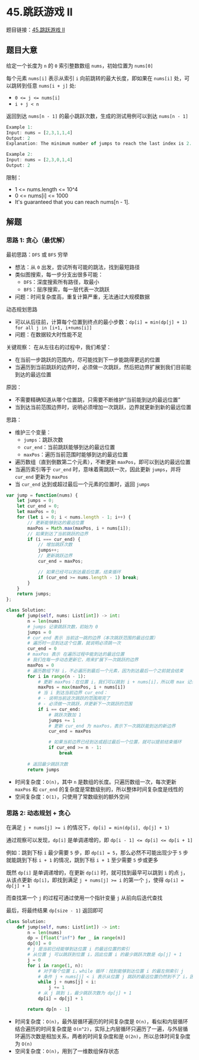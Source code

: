 # 45.跳跃游戏 II

题目链接：[45.跳跃游戏 II](https://leetcode.cn/problems/jump-game-ii/)

## 题目大意

给定一个长度为 `n` 的 `0` 索引整数数组 `nums`，初始位置为 `nums[0]`

每个元素 `nums[i]` 表示从索引 `i` 向前跳转的最大长度，即如果在 `nums[i]` 处，可以跳转到任意 `nums[i + j]` 处:
- `0 <= j <= nums[i]`
- `i + j < n`
  
返回到达 `nums[n - 1]` 的最小跳跃次数，生成的测试用例可以到达 `nums[n - 1]`

```js
Example 1:
Input: nums = [2,3,1,1,4]
Output: 2
Explanation: The minimum number of jumps to reach the last index is 2. Jump 1 step from index 0 to 1, then 3 steps to the last index.

Example 2:
Input: nums = [2,3,0,1,4]
Output: 2
```

限制：
- 1 <= nums.length <= 10^4
- 0 <= nums[i] <= 1000
- It's guaranteed that you can reach nums[n - 1].

## 解题

### 思路 1: 贪心（最优解）

最初思路：`DFS` 或 `BFS` 穷举
- 想法：从 `0` 出发，尝试所有可能的跳法，找到最短路径
- 类似图搜索，每一步分支出很多可能：
  - `DFS`：深度搜索所有路径，取最小
  - `BFS`：层序搜索，每一层代表一次跳跃
- 问题：时间复杂度高，重复计算严重，无法通过大规模数据

动态规划思路
- 可以从后往前，计算每个位置到终点的最小步数：`dp[i] = min(dp[j] + 1) for all j in [i+1, i+nums[i]]`
- 问题：在数据较大时性能不足

关键观察： 在从左往右的过程中，我们希望：
- 在当前一步跳跃的范围内，尽可能找到下一步能跳得更远的位置
- 当遍历到当前跳跃的边界时，必须做一次跳跃，然后把边界扩展到我们目前能到达的最远位置

原因：
- 不需要精确知道从哪个位置跳，只需要不断维护“当前能到达的最远位置”
- 当到达当前范围边界时，说明必须增加一次跳跃，边界就更新到新的最远位置

思路：
- 维护三个变量：
  - `jumps`：跳跃次数
  - `cur_end`：当前跳跃能够到达的最远位置
  - `maxPos`：遍历当前范围时能够到达的最远位置
- 遍历数组（直到倒数第二个元素），不断更新 `maxPos`，即可以到达的最远位置
- 当遍历索引等于 `cur_end` 时，意味着需跳跃一次，因此更新 `jumps`，并将 `cur_end` 更新为 `maxPos`
- 当 `cur_end` 达到或超过最后一个元素的位置时，返回 `jumps`

```js
var jump = function(nums) {
    let jumps = 0;
    let cur_end = 0;
    let maxPos = 0;
    for (let i = 0; i < nums.length - 1; i++) {
        // 更新能够到达的最远位置
        maxPos = Math.max(maxPos, i + nums[i]);
        // 如果到达了当前跳跃的边界
        if (i === cur_end) {
            // 增加跳跃次数
            jumps++; 
            // 更新跳跃边界            
            cur_end = maxPos;  

            // 如果已经可以到达最后位置，结束循环
            if (cur_end >= nums.length - 1) break;
        }
    }
    return jumps;
};
```
```python
class Solution:
    def jump(self, nums: List[int]) -> int:
        n = len(nums)
        # jumps 记录跳跃次数，初始为 0
        jumps = 0
        # cur_end 表示 当前这一跳的边界（本次跳跃范围的最远位置）
        # 遍历时一旦到达这个位置，就说明必须跳一次
        cur_end = 0
        # maxPos 表示 在遍历过程中能到达的最远位置
        # 我们在每一步动态更新它，用来扩展下一次跳跃的边界
        maxPos = 0
        # 遍历数组下标 i，不必遍历到最后一个元素，因为到达最后一个之前就会结束
        for i in range(n - 1):
            # 更新 maxPos：在位置 i，我们可以跳到 i + nums[i]，所以用 max 记录目前最远能到的位置
            maxPos = max(maxPos, i + nums[i])
            # 当 i 到达当前边界 cur_end：
            # - 说明当前这次跳跃的范围用完了
            # - 必须做一次跳跃，并更新下一次跳跃的范围
            if i == cur_end:
                # 跳跃次数加 1
                jumps += 1
                # 更新 cur_end 为 maxPos，表示下一次跳跃能到达的新边界
                cur_end = maxPos

                # 如果当前边界已经到达或超过最后一个位置，就可以提前结束循环
                if cur_end >= n - 1:
                    break
        
        # 返回最少跳跃次数
        return jumps
```

- 时间复杂度：`O(n)`，其中 `n` 是数组的长度。只遍历数组一次，每次更新 `maxPos` 和 `cur_end` 的复杂度是常数级别的，所以整体时间复杂度是线性的
- 空间复杂度：`O(1)`，只使用了常数级别的额外空间

### 思路 2: 动态规划 + 贪心

在满足 `j + nums[j] >= i` 的情况下，`dp[i] = min(dp[i], dp[j] + 1)`

通过观察可以发现，`dp[i]` 是单调递增的，即 `dp[i - 1] <= dp[i] <= dp[i + 1]`

例如：跳到下标 `i` 最少需要 `5` 步，即 `dp[i] = 5`，那么必然不可能出现少于 `5` 步就能跳到下标 `i + 1` 的情况，跳到下标 `i + 1` 至少需要 `5` 步或更多

既然 `dp[i]` 是单调递增的，在更新 `dp[i]` 时，就可找到最早可以跳到 `i` 的点 `j`，从该点更新 `dp[i]`，即找到满足 `j + nums[j] >= i` 的第一个 `j`，使得 `dp[i] = dp[j] + 1`

而查找第一个 `j` 的过程可通过使用一个指针变量 `j` 从前向后迭代查找

最后，将最终结果 `dp[size - 1]` 返回即可

```python
class Solution:
    def jump(self, nums: List[int]) -> int:
        n = len(nums)
        dp = [float("inf") for _ in range(n)]
        dp[0] = 0
        # j 是当前已经能够到达位置 i 的最远位置的索引
        # 从位置 j 可以跳跃到位置 i，因此位置 i 的最少跳跃次数是 dp[j] + 1
        j = 0
        for i in range(1, n):
            # 对于每个位置 i，while 循环：找到能够到达位置 i 的最左侧索引 j
            # 条件 j + nums[j] < i 表示从位置 j 跳跃的最远位置仍然到不了 i，因此需要增加 j
            while j + nums[j] < i:
                j += 1
            # 从 j 跳到 i，最少跳跃次数为 dp[j] + 1
            dp[i] = dp[j] + 1

        return dp[n - 1]
```

- 时间复杂度：`O(n)`，最外层循环遍历的时间复杂度是 `O(n)`，看似和内层循环结合遍历的时间复杂度是 `O(n^2)`，实际上内层循环只遍历了一遍，与外层循环遍历次数是相加关系，两者的时间复杂度和是 `O(2n)`，所以总体时间复杂度为 `O(n)`
- 空间复杂度：`O(n)`，用到了一维数组保存状态